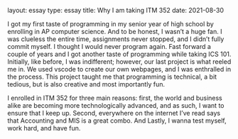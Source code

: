 layout: essay 
type: essay 
title: Why I am taking ITM 352
date: 2021-08-30
  
  
  I got my first taste of programming in my senior year of high school by enrolling in AP computer science. And to be honest, I wasn’t a huge fan. I was clueless the entire time, assignments never stopped, and I didn’t fully commit myself. I thought I would never program again. Fast forward a couple of years and I got another taste of programming while taking ICS 101. Initially, like before, I was indifferent; however, our last project is what reeled me in. We used vscode to create our own webpages, and I was enthralled in the process. This project taught me that programming is technical, a bit tedious, but is also creative and most importantly fun. 

I enrolled in ITM 352 for three main reasons: first, the world and business alike are becoming more technologically advanced, and as such, I want to ensure that I keep up. Second, everywhere on the internet I’ve read says that Accounting and MIS is a great combo. And Lastly, I wanna test myself, work hard, and have fun. 
